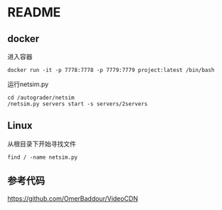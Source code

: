 
# README

## docker

进入容器

```
docker run -it -p 7778:7778 -p 7779:7779 project:latest /bin/bash
```



运行netsim.py

```
cd /autograder/netsim
/netsim.py servers start -s servers/2servers
```

## Linux

从根目录下开始寻找文件

```
find / -name netsim.py
```

## 参考代码

https://github.com/OmerBaddour/VideoCDN
